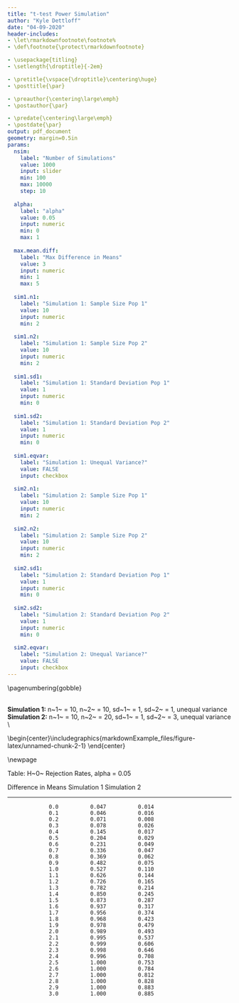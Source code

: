 ```yaml
---
title: "t-test Power Simulation"
author: "Kyle Dettloff"
date: "04-09-2020"
header-includes:
- \let\rmarkdownfootnote\footnote%
- \def\footnote{\protect\rmarkdownfootnote}

- \usepackage{titling}
- \setlength{\droptitle}{-2em}

- \pretitle{\vspace{\droptitle}\centering\huge}
- \posttitle{\par}

- \preauthor{\centering\large\emph}
- \postauthor{\par}

- \predate{\centering\large\emph}
- \postdate{\par}
output: pdf_document
geometry: margin=0.5in
params:
  nsim: 
    label: "Number of Simulations"
    value: 1000
    input: slider
    min: 100
    max: 10000
    step: 10
    
  alpha:
    label: "alpha"
    value: 0.05
    input: numeric
    min: 0
    max: 1
    
  max.mean.diff:
    label: "Max Difference in Means"
    value: 3
    input: numeric
    min: 1
    max: 5
    
  sim1.n1:
    label: "Simulation 1: Sample Size Pop 1"
    value: 10
    input: numeric
    min: 2
    
  sim1.n2:
    label: "Simulation 1: Sample Size Pop 2"
    value: 10
    input: numeric
    min: 2
    
  sim1.sd1:
    label: "Simulation 1: Standard Deviation Pop 1"
    value: 1
    input: numeric
    min: 0
    
  sim1.sd2:
    label: "Simulation 1: Standard Deviation Pop 2"
    value: 1
    input: numeric
    min: 0
    
  sim1.eqvar:
    label: "Simulation 1: Unequal Variance?"
    value: FALSE
    input: checkbox
    
  sim2.n1:
    label: "Simulation 2: Sample Size Pop 1"
    value: 10
    input: numeric
    min: 2
    
  sim2.n2:
    label: "Simulation 2: Sample Size Pop 2"
    value: 10
    input: numeric
    min: 2
    
  sim2.sd1:
    label: "Simulation 2: Standard Deviation Pop 1"
    value: 1
    input: numeric
    min: 0
    
  sim2.sd2:
    label: "Simulation 2: Standard Deviation Pop 2"
    value: 1
    input: numeric
    min: 0
  
  sim2.eqvar:
    label: "Simulation 2: Unequal Variance?"
    value: FALSE
    input: checkbox
---
```


\pagenumbering{gobble}




\
**Simulation 1:** n~1~ = 10, n~2~ = 10, sd~1~ = 1, sd~2~ = 1, unequal variance  
**Simulation 2:** n~1~ = 10, n~2~ = 20, sd~1~ = 1, sd~2~ = 3, unequal variance
\

\begin{center}\includegraphics{markdownExample_files/figure-latex/unnamed-chunk-2-1} \end{center}

\newpage


Table: H~0~ Rejection Rates, alpha = 0.05

 Difference in Means   Simulation 1   Simulation 2
--------------------  -------------  -------------
                 0.0          0.047          0.014
                 0.1          0.046          0.016
                 0.2          0.071          0.008
                 0.3          0.078          0.026
                 0.4          0.145          0.017
                 0.5          0.204          0.029
                 0.6          0.231          0.049
                 0.7          0.336          0.047
                 0.8          0.369          0.062
                 0.9          0.482          0.075
                 1.0          0.527          0.110
                 1.1          0.626          0.144
                 1.2          0.726          0.165
                 1.3          0.782          0.214
                 1.4          0.850          0.245
                 1.5          0.873          0.287
                 1.6          0.937          0.317
                 1.7          0.956          0.374
                 1.8          0.968          0.423
                 1.9          0.978          0.479
                 2.0          0.989          0.493
                 2.1          0.995          0.537
                 2.2          0.999          0.606
                 2.3          0.998          0.646
                 2.4          0.996          0.708
                 2.5          1.000          0.753
                 2.6          1.000          0.784
                 2.7          1.000          0.812
                 2.8          1.000          0.828
                 2.9          1.000          0.883
                 3.0          1.000          0.885
